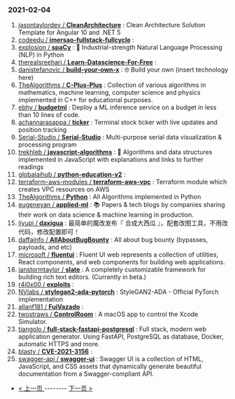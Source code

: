 ### 2021-02-04 
1. [
        jasontaylordev /
**CleanArchitecture**](https://github.com/jasontaylordev/CleanArchitecture) : Clean Architecture Solution Template for Angular 10 and .NET 5
1. [
        codeedu /
**imersao-fullstack-fullcycle**](https://github.com/codeedu/imersao-fullstack-fullcycle) : 
1. [
        explosion /
**spaCy**](https://github.com/explosion/spaCy) : 💫 Industrial-strength Natural Language Processing (NLP) in Python
1. [
        therealsreehari /
**Learn-Datascience-For-Free**](https://github.com/therealsreehari/Learn-Datascience-For-Free) : 
1. [
        danistefanovic /
**build-your-own-x**](https://github.com/danistefanovic/build-your-own-x) : 🤓 Build your own (insert technology here)
1. [
        TheAlgorithms /
**C-Plus-Plus**](https://github.com/TheAlgorithms/C-Plus-Plus) : Collection of various algorithms in mathematics, machine learning, computer science and physics implemented in C++ for educational purposes.
1. [
        ebhy /
**budgetml**](https://github.com/ebhy/budgetml) : Deploy a ML inference service on a budget in less than 10 lines of code.
1. [
        achannarasappa /
**ticker**](https://github.com/achannarasappa/ticker) : Terminal stock ticker with live updates and position tracking
1. [
        Serial-Studio /
**Serial-Studio**](https://github.com/Serial-Studio/Serial-Studio) : Multi-purpose serial data visualization & processing program
1. [
        trekhleb /
**javascript-algorithms**](https://github.com/trekhleb/javascript-algorithms) : 📝 Algorithms and data structures implemented in JavaScript with explanations and links to further readings
1. [
        globalaihub /
**python-education-v2**](https://github.com/globalaihub/python-education-v2) : 
1. [
        terraform-aws-modules /
**terraform-aws-vpc**](https://github.com/terraform-aws-modules/terraform-aws-vpc) : Terraform module which creates VPC resources on AWS
1. [
        TheAlgorithms /
**Python**](https://github.com/TheAlgorithms/Python) : All Algorithms implemented in Python
1. [
        eugeneyan /
**applied-ml**](https://github.com/eugeneyan/applied-ml) : 📚 Papers & tech blogs by companies sharing their work on data science & machine learning in production.
1. [
        liyupi /
**daxigua**](https://github.com/liyupi/daxigua) : 最简单的魔改发布『 合成大西瓜 』，配套改图工具，不用改代码，修改配置即可！
1. [
        daffainfo /
**AllAboutBugBounty**](https://github.com/daffainfo/AllAboutBugBounty) : All about bug bounty (bypasses, payloads, and etc)
1. [
        microsoft /
**fluentui**](https://github.com/microsoft/fluentui) : Fluent UI web represents a collection of utilities, React components, and web components for building web applications.
1. [
        ianstormtaylor /
**slate**](https://github.com/ianstormtaylor/slate) : A completely customizable framework for building rich text editors. (Currently in beta.)
1. [
        r4j0x00 /
**exploits**](https://github.com/r4j0x00/exploits) : 
1. [
        NVlabs /
**stylegan2-ada-pytorch**](https://github.com/NVlabs/stylegan2-ada-pytorch) : StyleGAN2-ADA - Official PyTorch implementation
1. [
        allanf181 /
**FuiVazado**](https://github.com/allanf181/FuiVazado) : 
1. [
        twostraws /
**ControlRoom**](https://github.com/twostraws/ControlRoom) : A macOS app to control the Xcode Simulator.
1. [
        tiangolo /
**full-stack-fastapi-postgresql**](https://github.com/tiangolo/full-stack-fastapi-postgresql) : Full stack, modern web application generator. Using FastAPI, PostgreSQL as database, Docker, automatic HTTPS and more.
1. [
        blasty /
**CVE-2021-3156**](https://github.com/blasty/CVE-2021-3156) : 
1. [
        swagger-api /
**swagger-ui**](https://github.com/swagger-api/swagger-ui) : Swagger UI is a collection of HTML, JavaScript, and CSS assets that dynamically generate beautiful documentation from a Swagger-compliant API. 

- [ < 上一页 ](https://github.com/able8/github-trending-daily-record/blob/master/2021-02-03.md) -------- [ 下一页 > ](https://github.com/able8/github-trending-daily-record/blob/master/2021-02-05.md)